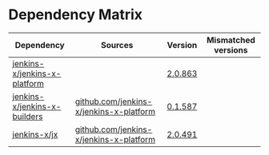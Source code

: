 # Dependency Matrix

Dependency | Sources | Version | Mismatched versions
---------- | ------- | ------- | -------------------
[jenkins-x/jenkins-x-platform](https://github.com/jenkins-x/jenkins-x-platform) |  | [2.0.863](https://github.com/jenkins-x/jenkins-x-platform/releases/tag/v2.0.863) | 
[jenkins-x/jenkins-x-builders](https://github.com/jenkins-x/jenkins-x-builders) | [github.com/jenkins-x/jenkins-x-platform](https://github.com/jenkins-x/jenkins-x-platform) | [0.1.587](https://github.com/jenkins-x/jenkins-x-builders/releases/tag/v0.1.587) | 
[jenkins-x/jx](https://github.com/jenkins-x/jx) | [github.com/jenkins-x/jenkins-x-platform](https://github.com/jenkins-x/jenkins-x-platform) | [2.0.491](https://github.com/jenkins-x/jx/releases/tag/v2.0.491) | 
